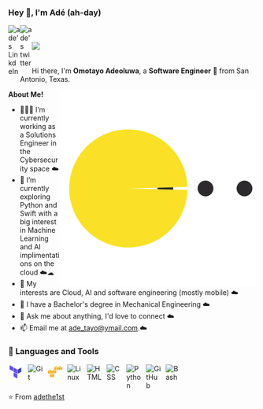 <!-- <h3 title="hehehe"> Hi there! 👋</h3> -->

<!--
**** is a ✨ _special_ ✨ repository because its `README.md` (this file) appears on your GitHub profile.

Here are some ideas to get you started:

- 🔭 I’m currently working on ...
- 🌱 I’m currently learning ...
- 👯 I’m looking to collaborate on ...
- 🤔 I’m looking for help with ...
- 💬 Ask me about ...
- 📫 How to reach me: ...
- 😄 Pronouns: ...
- ⚡ Fun fact: ...
-->
<h3 title="hehehe"> Hey 👋, I'm Adé (ah-day)	</h3>

<a href="https://www.linkedin.com/in/adeoluwa-omotayo/">
  <img align="left" alt="ade's LinkdeIn" width="24px" color="white" src="https://cdn.jsdelivr.net/npm/simple-icons@v3/icons/linkedin.svg" />
</a>
<a href="https://twitter.com/ade_thefirst">
  <img align="left" alt="ade's twitter" width="24px" src="https://cdn.jsdelivr.net/npm/simple-icons@v3/icons/twitter.svg" />
</a>

<br>
<br>
<img src="https://komarev.com/ghpvc/?username=ZamranxD&color=blueviolet">
<br />
<br />

Hi there, I'm **Omotayo Adeoluwa**, a **Software Engineer** 🚀 from San Antonio, Texas.
 

  <img align="right" alt="GIF" src="https://raw.githubusercontent.com/Aniket965/Aniket965/master/pacman.svg?sanitize=true" />

**About Me!**

- 👨🏽‍💻 I’m currently working as a Solutions Engineer in the Cybersecurity space ☁️
- 🌱 I’m currently exploring Python and Swift with a big interest in Machine Learning and AI implimentations on the cloud ☁️☁ 
- 🤔 My interests are Cloud, AI and software engineering (mostly mobile) ☁️
- 💼 I have a Bachelor's degree in Mechanical Engineering ☁️
- 💬 Ask me about anything, I'd love to connect ☁️
- 📫 Email me at [ade_tayo@ymail.com](mailto:ade_tayo@ymail.com).☁️


### 🧰 Languages and Tools

<img align="left" alt="Java" width="30px" style="padding-right:10px;" src="https://github.com/devicons/devicon/blob/v2.15.1/icons/terraform/terraform-original.svg"/>

<img align="left" alt="Git" width="30px" style="padding-right:10px;" src="https://cdn.jsdelivr.net/gh/devicons/devicon/icons/git/git-original.svg" />
<img align="left" alt="Git" width="30px" style="padding-right:10px;" src="https://github.com/devicons/devicon/blob/v2.15.1/icons/amazonwebservices/amazonwebservices-original.svg" />
<img align="left" alt="Linux" width="30px" style="padding-right:10px;" src="https://cdn.jsdelivr.net/gh/devicons/devicon/icons/linux/linux-original.svg" />
<img align="left" alt="HTML" width="30px" style="padding-right:10px;" src="https://cdn.jsdelivr.net/gh/devicons/devicon/icons/html5/html5-plain.svg" />
<img align="left" alt="CSS" width="30px" style="padding-right:10px;" src="https://cdn.jsdelivr.net/gh/devicons/devicon/icons/css3/css3-plain.svg" />

<img align="left" alt="Python" width="30px" style="padding-right:10px;" src="https://cdn.jsdelivr.net/gh/devicons/devicon/icons/python/python-plain.svg" />

<img align="left" alt="GitHub" width="30px" style="padding-right:10px;" src="https://cdn.jsdelivr.net/gh/devicons/devicon/icons/github/github-original.svg" />

<img align="left" alt="Bash" width="30px" style="padding-right:10px;" src="https://cdn.jsdelivr.net/gh/devicons/devicon/icons/bash/bash-original.svg" />
<br />

#


⭐️ From [adethe1st](https://github.com/adethe1st)
